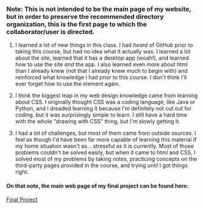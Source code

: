 ### Note: This is not intended to be the main page of my website, but in order to preserve the recommended directory organization, this is the first page to which the collaborator/user is directed.

1. I learned a lot of new things in this class. I had *heard* of GitHub prior to taking this course, but had no idea what it actually was. I learned a lot about the site, learned that it has a desktop app (woah!), and learned how to use the site *and* the app. I also learned even more about html than I already knew (not that I already knew much to begin with) and reinforced what knowledge I had prior to this course. I don't think I'll ever forget how to use the <a></a> element again.

2. I think the biggest leap in my web design knowledge came from learning about CSS. I originally thought CSS was a coding language, like Java or Python, and I dreaded learning it because I'm definitely not cut out for coding. but it was surprisingly simple to learn. I still have a hard time with the whole "drawing with CSS" thing, but I'm slowly getting it.

3. I had a lot of challenges, but most of them came from outside sources. I feel as though I'd have been far more capable of learning this material if my home situation wasn't as... stressful as it is currently. Most of those problems couldn't be solved easily, but when it came to html and CSS, I solved most of my problems by taking notes, practicing concepts on the third-party pages provided in the course, and trying until I got things right.

#### On that note, the main web page of my final project can be found here:

[Final Project](/main-page.html)
